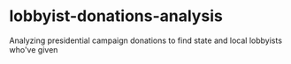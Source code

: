 # lobbyist-donations-analysis
Analyzing presidential campaign donations to find state and local lobbyists who've given
